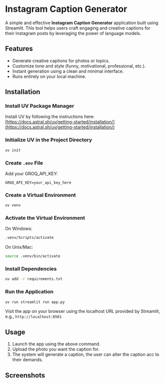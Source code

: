 # Instagram Caption Generator

A simple and effective **Instagram Caption Generator** application built using Streamlit. This tool helps users craft engaging and creative captions for their Instagram posts by leveraging the power of language models.

## Features

* Generate creative captions for photos or topics.
* Customize tone and style (funny, motivational, professional, etc.).
* Instant generation using a clean and minimal interface.
* Runs entirely on your local machine.

## Installation

### Install UV Package Manager

Install UV by following the instructions here: [https://docs.astral.sh/uv/getting-started/installation/](https://docs.astral.sh/uv/getting-started/installation/)

### Initialize UV in the Project Directory

```bash
uv init
```

### Create `.env` File

Add your GROQ\_API\_KEY:

```
GROQ_API_KEY=your_api_key_here
```

### Create a Virtual Environment

```bash
uv venv
```

### Activate the Virtual Environment

On Windows:

```bash
.venv/Scripts/activate
```

On Unix/Mac:

```bash
source .venv/bin/activate
```

### Install Dependencies

```bash
uv add -r requirements.txt
```

### Run the Application

```bash
uv run streamlit run app.py
```

Visit the app on your browser using the localhost URL provided by Streamlit, e.g., `http://localhost:8501`

## Usage

1. Launch the app using the above command.
2. Upload the photo you want the caption for.
3. The system will generate a caption, the user can alter the caption acc to their demands.

## Screenshots

